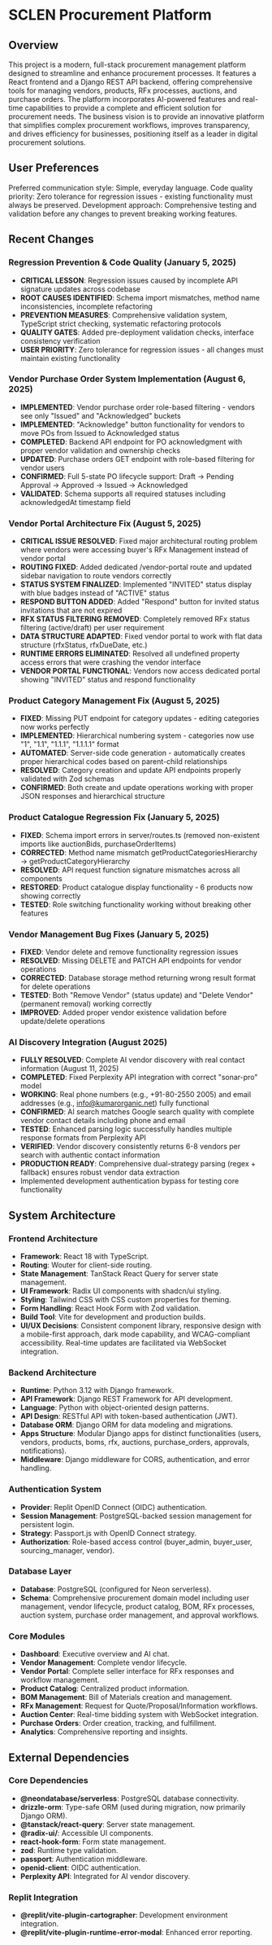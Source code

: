 # SCLEN Procurement Platform

## Overview
This project is a modern, full-stack procurement management platform designed to streamline and enhance procurement processes. It features a React frontend and a Django REST API backend, offering comprehensive tools for managing vendors, products, RFx processes, auctions, and purchase orders. The platform incorporates AI-powered features and real-time capabilities to provide a complete and efficient solution for procurement needs. The business vision is to provide an innovative platform that simplifies complex procurement workflows, improves transparency, and drives efficiency for businesses, positioning itself as a leader in digital procurement solutions.

## User Preferences
Preferred communication style: Simple, everyday language.
Code quality priority: Zero tolerance for regression issues - existing functionality must always be preserved.
Development approach: Comprehensive testing and validation before any changes to prevent breaking working features.

## Recent Changes

### Regression Prevention & Code Quality (January 5, 2025)
- **CRITICAL LESSON**: Regression issues caused by incomplete API signature updates across codebase
- **ROOT CAUSES IDENTIFIED**: Schema import mismatches, method name inconsistencies, incomplete refactoring
- **PREVENTION MEASURES**: Comprehensive validation system, TypeScript strict checking, systematic refactoring protocols
- **QUALITY GATES**: Added pre-deployment validation checks, interface consistency verification
- **USER PRIORITY**: Zero tolerance for regression issues - all changes must maintain existing functionality

### Vendor Purchase Order System Implementation (August 6, 2025)
- **IMPLEMENTED**: Vendor purchase order role-based filtering - vendors see only "Issued" and "Acknowledged" buckets  
- **IMPLEMENTED**: "Acknowledge" button functionality for vendors to move POs from Issued to Acknowledged status
- **COMPLETED**: Backend API endpoint for PO acknowledgment with proper vendor validation and ownership checks
- **UPDATED**: Purchase orders GET endpoint with role-based filtering for vendor users
- **CONFIRMED**: Full 5-state PO lifecycle support: Draft → Pending Approval → Approved → Issued → Acknowledged
- **VALIDATED**: Schema supports all required statuses including acknowledgedAt timestamp field

### Vendor Portal Architecture Fix (August 5, 2025)
- **CRITICAL ISSUE RESOLVED**: Fixed major architectural routing problem where vendors were accessing buyer's RFx Management instead of vendor portal
- **ROUTING FIXED**: Added dedicated /vendor-portal route and updated sidebar navigation to route vendors correctly
- **STATUS SYSTEM FINALIZED**: Implemented "INVITED" status display with blue badges instead of "ACTIVE" status
- **RESPOND BUTTON ADDED**: Added "Respond" button for invited status invitations that are not expired
- **RFX STATUS FILTERING REMOVED**: Completely removed RFx status filtering (active/draft) per user requirement
- **DATA STRUCTURE ADAPTED**: Fixed vendor portal to work with flat data structure (rfxStatus, rfxDueDate, etc.)
- **RUNTIME ERRORS ELIMINATED**: Resolved all undefined property access errors that were crashing the vendor interface
- **VENDOR PORTAL FUNCTIONAL**: Vendors now access dedicated portal showing "INVITED" status and respond functionality

### Product Category Management Fix (August 5, 2025)
- **FIXED**: Missing PUT endpoint for category updates - editing categories now works perfectly
- **IMPLEMENTED**: Hierarchical numbering system - categories now use "1", "1.1", "1.1.1", "1.1.1.1" format
- **AUTOMATED**: Server-side code generation - automatically creates proper hierarchical codes based on parent-child relationships
- **RESOLVED**: Category creation and update API endpoints properly validated with Zod schemas
- **CONFIRMED**: Both create and update operations working with proper JSON responses and hierarchical structure

### Product Catalogue Regression Fix (January 5, 2025)
- **FIXED**: Schema import errors in server/routes.ts (removed non-existent imports like auctionBids, purchaseOrderItems)
- **CORRECTED**: Method name mismatch getProductCategoriesHierarchy → getProductCategoryHierarchy
- **RESOLVED**: API request function signature mismatches across all components
- **RESTORED**: Product catalogue display functionality - 6 products now showing correctly
- **TESTED**: Role switching functionality working without breaking other features

### Vendor Management Bug Fixes (January 5, 2025)
- **FIXED**: Vendor delete and remove functionality regression issues
- **RESOLVED**: Missing DELETE and PATCH API endpoints for vendor operations
- **CORRECTED**: Database storage method returning wrong result format for delete operations
- **TESTED**: Both "Remove Vendor" (status update) and "Delete Vendor" (permanent removal) working correctly
- **IMPROVED**: Added proper vendor existence validation before update/delete operations

### AI Discovery Integration (August 2025)
- **FULLY RESOLVED**: Complete AI vendor discovery with real contact information (August 11, 2025)
- **COMPLETED**: Fixed Perplexity API integration with correct "sonar-pro" model
- **WORKING**: Real phone numbers (e.g., +91-80-2550 2005) and email addresses (e.g., info@kumarorganic.net) fully functional
- **CONFIRMED**: AI search matches Google search quality with complete vendor contact details including phone and email
- **TESTED**: Enhanced parsing logic successfully handles multiple response formats from Perplexity API
- **VERIFIED**: Vendor discovery consistently returns 6-8 vendors per search with authentic contact information
- **PRODUCTION READY**: Comprehensive dual-strategy parsing (regex + fallback) ensures robust vendor data extraction
- Implemented development authentication bypass for testing core functionality

## System Architecture

### Frontend Architecture
- **Framework**: React 18 with TypeScript.
- **Routing**: Wouter for client-side routing.
- **State Management**: TanStack React Query for server state management.
- **UI Framework**: Radix UI components with shadcn/ui styling.
- **Styling**: Tailwind CSS with CSS custom properties for theming.
- **Form Handling**: React Hook Form with Zod validation.
- **Build Tool**: Vite for development and production builds.
- **UI/UX Decisions**: Consistent component library, responsive design with a mobile-first approach, dark mode capability, and WCAG-compliant accessibility. Real-time updates are facilitated via WebSocket integration.

### Backend Architecture
- **Runtime**: Python 3.12 with Django framework.
- **API Framework**: Django REST Framework for API development.
- **Language**: Python with object-oriented design patterns.
- **API Design**: RESTful API with token-based authentication (JWT).
- **Database ORM**: Django ORM for data modeling and migrations.
- **Apps Structure**: Modular Django apps for distinct functionalities (users, vendors, products, boms, rfx, auctions, purchase_orders, approvals, notifications).
- **Middleware**: Django middleware for CORS, authentication, and error handling.

### Authentication System
- **Provider**: Replit OpenID Connect (OIDC) authentication.
- **Session Management**: PostgreSQL-backed session management for persistent login.
- **Strategy**: Passport.js with OpenID Connect strategy.
- **Authorization**: Role-based access control (buyer_admin, buyer_user, sourcing_manager, vendor).

### Database Layer
- **Database**: PostgreSQL (configured for Neon serverless).
- **Schema**: Comprehensive procurement domain model including user management, vendor lifecycle, product catalog, BOM, RFx processes, auction system, purchase order management, and approval workflows.

### Core Modules
- **Dashboard**: Executive overview and AI chat.
- **Vendor Management**: Complete vendor lifecycle.
- **Vendor Portal**: Complete seller interface for RFx responses and workflow management.
- **Product Catalog**: Centralized product information.
- **BOM Management**: Bill of Materials creation and management.
- **RFx Management**: Request for Quote/Proposal/Information workflows.
- **Auction Center**: Real-time bidding system with WebSocket integration.
- **Purchase Orders**: Order creation, tracking, and fulfillment.
- **Analytics**: Comprehensive reporting and insights.

## External Dependencies

### Core Dependencies
- **@neondatabase/serverless**: PostgreSQL database connectivity.
- **drizzle-orm**: Type-safe ORM (used during migration, now primarily Django ORM).
- **@tanstack/react-query**: Server state management.
- **@radix-ui/**: Accessible UI components.
- **react-hook-form**: Form state management.
- **zod**: Runtime type validation.
- **passport**: Authentication middleware.
- **openid-client**: OIDC authentication.
- **Perplexity API**: Integrated for AI vendor discovery.

### Replit Integration
- **@replit/vite-plugin-cartographer**: Development environment integration.
- **@replit/vite-plugin-runtime-error-modal**: Enhanced error reporting.